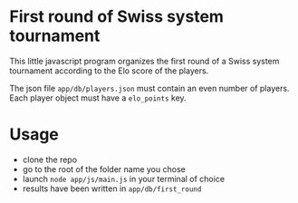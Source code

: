 # First round of Swiss system tournament

This little javascript program organizes the first round of a Swiss system tournament according to the Elo score of the players.

The json file ``app/db/players.json`` must contain an even number of players. Each player object must have a ```elo_points``` key.

# Usage
- clone the repo 
- go to the root of the folder name you chose
- launch ```node app/js/main.js``` in your terminal of choice
- results have been written in ```app/db/first_round```